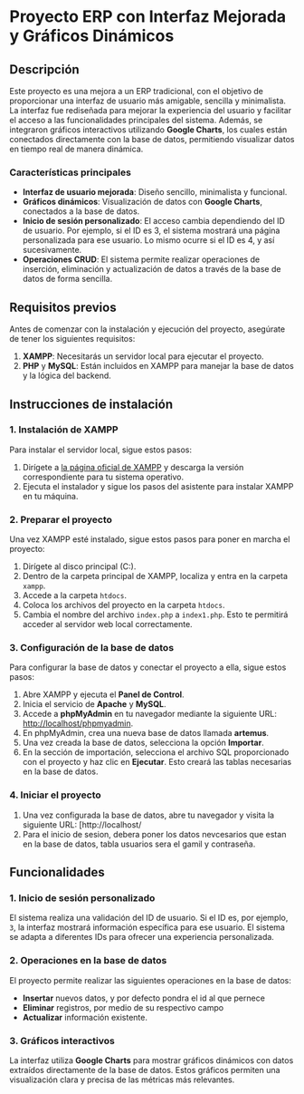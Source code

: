 # Proyecto ERP con Interfaz Mejorada y Gráficos Dinámicos

## Descripción

Este proyecto es una mejora a un ERP tradicional, con el objetivo de proporcionar una interfaz de usuario más amigable, sencilla y minimalista. La interfaz fue rediseñada para mejorar la experiencia del usuario y facilitar el acceso a las funcionalidades principales del sistema. Además, se integraron gráficos interactivos utilizando **Google Charts**, los cuales están conectados directamente con la base de datos, permitiendo visualizar datos en tiempo real de manera dinámica.

### Características principales

- **Interfaz de usuario mejorada**: Diseño sencillo, minimalista y funcional.
- **Gráficos dinámicos**: Visualización de datos con **Google Charts**, conectados a la base de datos.
- **Inicio de sesión personalizado**: El acceso cambia dependiendo del ID de usuario. Por ejemplo, si el ID es 3, el sistema mostrará una página personalizada para ese usuario. Lo mismo ocurre si el ID es 4, y así sucesivamente.
- **Operaciones CRUD**: El sistema permite realizar operaciones de inserción, eliminación y actualización de datos a través de la base de datos de forma sencilla.

## Requisitos previos

Antes de comenzar con la instalación y ejecución del proyecto, asegúrate de tener los siguientes requisitos:

1. **XAMPP**: Necesitarás un servidor local para ejecutar el proyecto.
2. **PHP** y **MySQL**: Están incluidos en XAMPP para manejar la base de datos y la lógica del backend.

## Instrucciones de instalación

### 1. Instalación de XAMPP

Para instalar el servidor local, sigue estos pasos:

1. Dirígete a [la página oficial de XAMPP](https://www.apachefriends.org/es/index.html) y descarga la versión correspondiente para tu sistema operativo.
2. Ejecuta el instalador y sigue los pasos del asistente para instalar XAMPP en tu máquina.

### 2. Preparar el proyecto

Una vez XAMPP esté instalado, sigue estos pasos para poner en marcha el proyecto:

1. Dirígete al disco principal (C:).
2. Dentro de la carpeta principal de XAMPP, localiza y entra en la carpeta `xampp`.
3. Accede a la carpeta `htdocs`.
4. Coloca los archivos del proyecto en la carpeta `htdocs`.
5. Cambia el nombre del archivo `index.php` a `index1.php`. Esto te permitirá acceder al servidor web local correctamente.

### 3. Configuración de la base de datos

Para configurar la base de datos y conectar el proyecto a ella, sigue estos pasos:

1. Abre XAMPP y ejecuta el **Panel de Control**.
2. Inicia el servicio de **Apache** y **MySQL**.
3. Accede a **phpMyAdmin** en tu navegador mediante la siguiente URL: [http://localhost/phpmyadmin](http://localhost/phpmyadmin).
4. En phpMyAdmin, crea una nueva base de datos llamada **artemus**.
5. Una vez creada la base de datos, selecciona la opción **Importar**.
6. En la sección de importación, selecciona el archivo SQL proporcionado con el proyecto y haz clic en **Ejecutar**. Esto creará las tablas necesarias en la base de datos.

### 4. Iniciar el proyecto

1. Una vez configurada la base de datos, abre tu navegador y visita la siguiente URL: [http://localhost/
2. Para el inicio de sesion, debera poner los datos nevcesarios que estan en la base de datos, tabla usuarios sera el gamil y contraseña.

## Funcionalidades

### 1. **Inicio de sesión personalizado**
El sistema realiza una validación del ID de usuario. Si el ID es, por ejemplo, `3`, la interfaz mostrará información específica para ese usuario. El sistema se adapta a diferentes IDs para ofrecer una experiencia personalizada.

### 2. **Operaciones en la base de datos**
El proyecto permite realizar las siguientes operaciones en la base de datos:

- **Insertar** nuevos datos, y por defecto pondra el id al que pernece
- **Eliminar** registros, por medio de su respectivo campo
- **Actualizar** información existente.

### 3. **Gráficos interactivos**
La interfaz utiliza **Google Charts** para mostrar gráficos dinámicos con datos extraídos directamente de la base de datos. Estos gráficos permiten una visualización clara y precisa de las métricas más relevantes.

